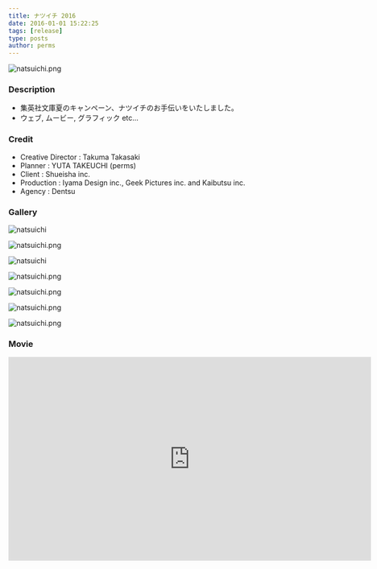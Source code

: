 ```yaml
---
title: ナツイチ 2016
date: 2016-01-01 15:22:25
tags: [release]
type: posts
author: perms
---
```

![natsuichi.png](/img/works/natsuichi_2016_5.png "natsuichi")

### Description
- 集英社文庫夏のキャンペーン、ナツイチのお手伝いをいたしました。
- ウェブ, ムービー, グラフィック etc...

<!-- ### Award
- WIRED CREATIVE HACK AWARD BEST PRESENTATION (2014) -->

### Credit
- Creative Director : Takuma Takasaki
- Planner : YUTA TAKEUCHI (perms)
- Client : Shueisha inc.
- Production : Iyama Design inc., Geek Pictures inc. and Kaibutsu inc.
- Agency : Dentsu

### Gallery
![natsuichi](/img/works/natsuichi_2016_2.png "natsuichi")

![natsuichi.png](/img/works/natsuichi_2016_4.png "natsuichi")

![natsuichi](/img/works/natsuichi_2016.png "natsuichi")

![natsuichi.png](/img/works/natsuichi_2016_6.png "natsuichi")

![natsuichi.png](/img/works/natsuichi_2016_7.png "natsuichi")

![natsuichi.png](/img/works/natsuichi_2016_8.png "natsuichi")

![natsuichi.png](/img/works/natsuichi_2016_9.png "natsuichi")

### Movie
<iframe src="https://player.vimeo.com/video/249294355" width="720" height="405" frameborder="0" webkitallowfullscreen mozallowfullscreen allowfullscreen></iframe>
